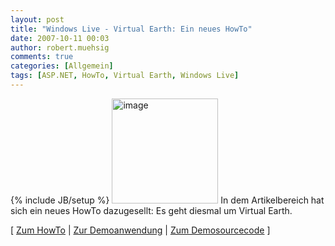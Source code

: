 ```yaml
---
layout: post
title: "Windows Live - Virtual Earth: Ein neues HowTo"
date: 2007-10-11 00:03
author: robert.muehsig
comments: true
categories: [Allgemein]
tags: [ASP.NET, HowTo, Virtual Earth, Windows Live]
---
```

{% include JB/setup %}
<a atomicselection="true" href="{{BASE_PATH}}/assets/wp-images/image66.png"><img border="0" width="170" src="{{BASE_PATH}}/assets/wp-images/image-thumb45.png" alt="image" height="168" style="border: 0px" /></a>
In dem Artikelbereich hat sich ein neues HowTo dazugesellt: Es geht diesmal um Virtual Earth.
 

[ <a href="{{BASE_PATH}}/artikel/howto-microsoft-virtual-earth-praktischer-einstieg/">Zum HowTo</a> | <a href="http://code-developer.de/democode/virtualearth/">Zur Demoanwendung</a> | <a href="http://{{BASE_PATH}}/assets/files/democode/virtualearth/virtualearthdemo.zip">Zum Demosourcecode</a> ]
